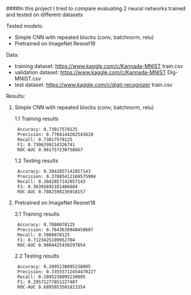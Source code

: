 
####In this project I tried to compare evaluating 2 neural networks trained and tested on different datasets

Tested models:
- Simple CNN with repeated blocks (conv, batchnorm, relu)
- Pretrained on ImageNet Resnet18


Data:
- training dataset: https://www.kaggle.com/c/Kannada-MNIST train.csv
- validation dataset: https://www.kaggle.com/c/Kannada-MNIST Dig-MNIST.csv
- test dataset: https://www.kaggle.com/c/digit-recognizer train.csv

Results:
1. Simple CNN with repeated blocks (conv, batchnorm, relu)
   
    1.1 Training results
    
        Accuracy: 0.73017578125 
        Precision: 0.7704144202543628 
        Recall: 0.73017578125 
        F1: 0.7306299214326741 
        ROC-AUC 0.961757230758667
        
    1.2 Testing results
    
        Accuracy: 0.3842857142857143 
        Precision: 0.37085412169575904 
        Recall: 0.3842857142857143 
        F1: 0.36391692181486684 
        ROC-AUC 0.7082598236918157
        
2. Pretrained on ImageNet Resnet18
    
    2.1 Training results
    
        Accuracy: 0.7080078125 
        Precision: 0.7643630948450687 
        Recall: 0.7080078125 
        F1: 0.7123425109952704 
        ROC-AUC 0.9604425430297854
    
    2.2 Testing results
    
        Accuracy: 0.2895238095238095 
        Precision: 0.33555712454470227 
        Recall: 0.2895238095238095 
        F1: 0.29571277851227407 
        ROC-AUC 0.6895053501813354